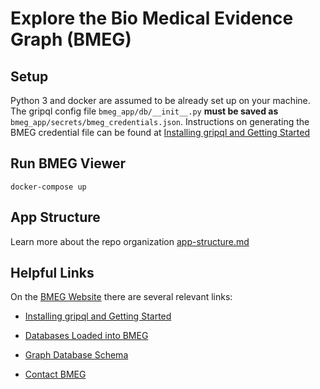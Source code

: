 # Explore the Bio Medical Evidence Graph (BMEG)

## Setup

Python 3 and docker are assumed to be already set up on your machine. The gripql config file `bmeg_app/db/__init__.py` **must be saved as** `bmeg_app/secrets/bmeg_credentials.json`. Instructions on generating the BMEG credential file can be found at [Installing gripql and Getting Started](https://bmegio.ohsu.edu/analyze/getting_started/)


## Run BMEG Viewer

```
docker-compose up
```

## App Structure

Learn more about the repo organization [app-structure.md](app-structure.md)

## Helpful Links

On the [BMEG Website](https://bmegio.ohsu.edu) there are several relevant links:

+ [Installing gripql and Getting Started](https://bmegio.ohsu.edu/analyze/getting_started/)

+ [Databases Loaded into BMEG](https://bmegio.ohsu.edu/explore/data)

+ [Graph Database Schema](https://bmegio.ohsu.edu/explore/schema)

+ [Contact BMEG](https://gitter.im/bmeg/)
